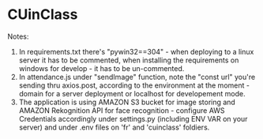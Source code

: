 # CUinClass


Notes:
1. In requirements.txt there's "pywin32==304" - when deploying to a linux server it has to be commented, when installing the requirements on windows for develop - it has to be un-commented.
2. In attendance.js under "sendImage" function, note the "const url" you're sending thru axios.post, according to the environment at the moment - domain for a server deployment or localhost for developement mode.
3. The application is using AMAZON S3 bucket for image storing and AMAZON Rekognition API for face recognition - configure AWS Credentials accordingly under settings.py (including ENV VAR on your server) and under .env files on 'fr' and 'cuinclass' foldiers.
